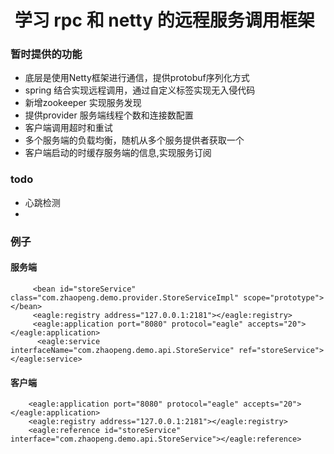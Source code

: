 #  学习 rpc 和 netty 的远程服务调用框架
### 暂时提供的功能
 - 底层是使用Netty框架进行通信，提供protobuf序列化方式
 - spring 结合实现远程调用，通过自定义标签实现无入侵代码
 - 新增zookeeper 实现服务发现
 - 提供provider 服务端线程个数和连接数配置
 - 客户端调用超时和重试
 - 多个服务端的负载均衡，随机从多个服务提供者获取一个
 - 客户端启动的时缓存服务端的信息,实现服务订阅

 ### todo
 - 心跳检测
 -

### 例子

#### 服务端
         <bean id="storeService"  class="com.zhaopeng.demo.provider.StoreServiceImpl" scope="prototype"></bean>
         <eagle:registry address="127.0.0.1:2181"></eagle:registry>
         <eagle:application port="8080" protocol="eagle" accepts="20"></eagle:application>
          <eagle:service interfaceName="com.zhaopeng.demo.api.StoreService" ref="storeService"></eagle:service>

#### 客户端

        <eagle:application port="8080" protocol="eagle" accepts="20"></eagle:application>
        <eagle:registry address="127.0.0.1:2181"></eagle:registry>
        <eagle:reference id="storeService" interface="com.zhaopeng.demo.api.StoreService"></eagle:reference>




